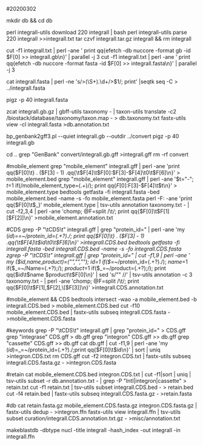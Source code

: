 #20200302

mkdir db && cd db

perl integrall-utils  download  220  integrall | bash
perl integrall-utils  parse     220  integrall >>integrall.txt
tar czvf integrall.tar.gz  integrall && rm  integrall

cut -f1 integrall.txt  | perl -ane  ' print qq{efetch -db nuccore -format gb  -id $F[0]     \>\> integrall.gb\n}'    | parallel -j 3
cut -f1 integrall.txt  | perl -ane  ' print qq{efetch -db nuccore -format fasta  -id $F[0]  \>\> integrall.fasta\n}' | parallel -j 3

cat integrall.fasta | perl -ne 's/>(\S+)\.\d+/>$1/; print' |seqtk seq -C > ../integrall.fasta

pigz -p 40  integrall.fasta

zcat integrall.gb.gz | gbff-utils taxonomy - | taxon-utils  translate  -c2  /biostack/database/taxonomy/taxon.map - > db.taxonomy.txt
fastx-utils view -cl integrall.fasta >db.annotation.txt

bp_genbank2gff3.pl  --quiet integrall.gb   --outdir  ../convert
pigz -p 40  integrall.gb

cd ..
grep "GenBank" convert/integrall.gb.gff  >integrall.gff
rm -rf  convert

#mobile_element
grep "mobile_element" integrall.gff | perl -ane 'print qq{$F[0]\t} . ($F[3] - 1) .qq{\t$F[4]\t$F[0]:$F[3]-$F[4]\t0\t$F[6]\n}' > mobile_element.bed
grep "mobile_element" integrall.gff | perl -ane '$t="-"; $t=$1 if(/mobile_element_type=(.+)/); print qq{$F[0]:$F[3]-$F[4]\t$t\n}' > mobile_element.type
bedtools  getfasta  -fi  integrall.fasta  -bed  mobile_element.bed  -name  -s  -fo  mobile_element.fasta
perl -F: -ane 'print qq{$F[0]\t$_}' mobile_element.type | tsv-utils annotation  taxonomy.txt - | cut -f2,3,4 |  perl -ane 'chomp; @F=split /\t/; print qq{$F[0]\t$F[1] \[$F[2]\]\n}' >mobile_element.annotation.txt

#CDS
grep -P "\tCDS\t" integrall.gff | grep  "protein_id=" | perl -ane  'my ($id)=$_=~/protein_id=(.+?)\./; print qq{$F[0]\t} . ($F[3] - 1) .qq{\t$F[4]\t$id\t0\t$F[6]\n}' >integrall.CDS.bed
bedtools  getfasta  -fi  integrall.fasta  -bed  integrall.CDS.bed  -name  -s  -fo  integrall.CDS.fasta
zgrep -P "\tCDS\t" integrall.gff | grep  "protein_id="  | cut -f1,9  | perl -ane ' my ($id,$name,$product)=("","",""); $id=$1 if($_=~/protein_id=(.+?)\./); $name=$1 if($_=~/Name=(.+?);/); $product=$1 if($_=~/product=(.+?);/); print qq{$id\t$name $product\t$F[0]\n}' | sed 's/"" //'  | tsv-utils annotation  -c 3  taxonomy.txt - | perl -ane 'chomp; @F=split /\t/; print qq{$F[0]\t$F[1],$F[2],\[$F[3]\]\n}' >integrall.CDS.annotation.txt

#mobile_element && CDS
bedtools  intersect  -wao  -a  mobile_element.bed  -b  integrall.CDS.bed   > mobile_element.CDS.bed
cut -f10 mobile_element.CDS.bed | fastx-utils subseq  integrall.CDS.fasta  -  >mobile_element.CDS.fasta

#keywords
grep -P "\tCDS\t" integrall.gff | grep  "protein_id=" > CDS.gff
grep "integrase" CDS.gff > db.gff
grep "integron"  CDS.gff  >> db.gff
grep "cassette"  CDS.gff  >> db.gff
cat  db.gff | cut -f1,9 | perl -ane  'my ($id)=$_=~/protein_id=(.+?)\./;print qq{$F[0]\t$id\n}' | sort | uniq >integron.CDS.txt
rm CDS.gff
cut -f2  integron.CDS.txt | fastx-utils subseq  integrall.CDS.fasta.gz - >integron.CDS.fasta

#retain
cat  mobile_element.CDS.bed integron.CDS.txt  | cut -f1|sort | uniq | tsv-utils subset -r  db.annotation.txt - | grep -P  "IntI|integron|cassette"  > retain.txt
cut -f1 retain.txt | tsv-utils subset integrall.CDS.bed - > retain.bed
cut  -f4   retain.bed | fastx-utils subseq  integrall.CDS.fasta.gz  - >retain.fasta

#db
cat retain.fasta.gz  mobile_element.CDS.fasta.gz   integron.CDS.fasta.gz | fastx-utils  dedup  - >integron.ffn
fastx-utils view  integrall.ffn | tsv-utils subset  curation/integrall.CDS.annotation.txt.gz - >misc/annotation.txt

makeblastdb  -dbtype nucl -title integrall -hash_index  -out  integrall  -in  integrall.ffn
